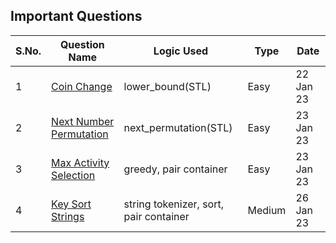 ## Important Questions

S.No. | Question Name | Logic Used | Type | Date|
------|-----------------|------|---------| ----|
1 | [Coin Change](https://github.com/chhavi-rana/iNto_Cpp/blob/main/STL/Algorithms/04-money_change_problem.cpp) | lower_bound(STL) | Easy | 22 Jan 23 |
2 | [Next Number Permutation](https://github.com/chhavi-rana/iNto_Cpp/blob/main/STL/Algorithms/08-next_permutation_problem.cpp) | next_permutation(STL) | Easy | 23 Jan 23 |
3 | [Max Activity Selection](https://github.com/chhavi-rana/iNto_Cpp/blob/main/STL/Algorithms/09-activity_Selection_problem.cpp) | greedy, pair container | Easy | 23 Jan 23 |
4 | [Key Sort Strings](https://github.com/chhavi-rana/iNto_Cpp/blob/main/STL/String/05-sort_strings_problem.cpp) | string tokenizer, sort, pair container | Medium | 26 Jan 23 |
